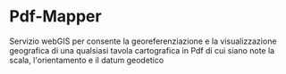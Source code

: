 # Pdf-Mapper
Servizio webGIS per consente la georeferenziazione e la visualizzazione geografica di una qualsiasi tavola cartografica in Pdf di cui siano note la scala, l'orientamento e il datum geodetico
